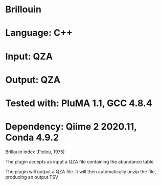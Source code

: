 # Brillouin
# Language: C++
# Input: QZA
# Output: QZA
# Tested with: PluMA 1.1, GCC 4.8.4
# Dependency: Qiime 2 2020.11, Conda 4.9.2

Brillouin index (Pielou, 1975)

The plugin accepts as input a QZA file containing the abundance table

The plugin will output a QZA file.  It will then automatically unzip the file, producing an output TSV
